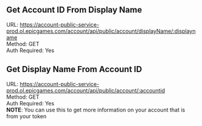 ## Get Account ID From Display Name

URL: https://account-public-service-prod.ol.epicgames.com/account/api/public/account/displayName/:displayname \
Method: GET \
Auth Required: Yes

## Get Display Name From Account ID

URL: https://account-public-service-prod.ol.epicgames.com/account/api/public/account/:accountid \
Method: GET \
Auth Required: Yes \
**NOTE**: You can use this to get more information on your account that is from your token
